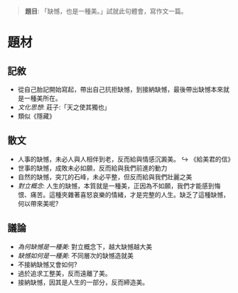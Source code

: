 > **題目**:
> 「缺憾，也是一種美。」試就此句體會，寫作文一篇。

# 題材
## 記敘
- 從自己胎記開始寫起，帶出自己抗拒缺憾，到接納缺憾，最後帶出缺憾本來就是一種美所在。
- *文化思想*: 莊子:「天之使其獨也」
- 類似《隱藏》

## 散文
- 人事的缺憾，未必人與人相伴到老，反而給與情感沉澱美。
  ↪️ 《給美君的信》
- 世事的缺憾，成敗未必如願，反而給與我們前進的動力
- 自然的缺憾，突兀的石峰，未必平整，但反而給與我們壯麗之美
- *對立概念*: 人生的缺憾，本質就是一種美，正因為不如願，我們才能感到悔恨、痛苦。這種夾雜著喜怒哀樂的情緒，才是完整的人生。缺乏了這種缺憾，何以帶來美呢?

## 議論
- *為何缺憾是一種美*: 對立概念下，越大缺憾越大美
- *缺憾如何是一種美*: 不同層次的缺憾造就美
- 不接納缺憾又會如何?
- 過於追求工整美，反而遠離了美。
- 接納缺憾，因其是人生的一部分，反而締造美。

